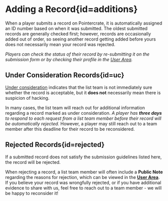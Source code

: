 <div class='panel fade js-scroll-anim' data-anim='fade'>

# Adding a Record{id=additions}

When a player submits a record on Pointercrate, it is automatically assigned an ID number based on when it was submitted. The oldest submitted records are generally checked first; however, records are occasionally added out of order, so seeing another record getting added before yours does not necessarily mean your record was rejected.

*Players can check the status of their record by re-submitting it on the submission form or by checking their profile in the [User Area](/login).*

## Under Consideration Records{id=uc}

[Under consideration](/guidelines/eligibility/#uc-records) indicates that the list team is not immediately sure whether the record is acceptable, but it **does not** necessarily mean there is suspicion of hacking.

In many cases, the list team will reach out for additional information regarding a record marked as under consideration. *A player has **three days** to respond to each request from a list team member before their record will be automatically rejected.* However, a player may still reach out to a team member after this deadline for their record to be reconsidered.

## Rejected Records{id=rejected}
  
If a submitted record does not satisfy the submission guidelines listed here, the record will be rejected.

When rejecting a record, a list team member will often include a **Public Note** regarding the reasons for rejection, which can be viewed in the [**User Area**](/login). If you believe your record was wrongfully rejected, or if you have additional evidence to share with us, feel free to reach out to a team member - we will be happy to reconsider it!

</div>
